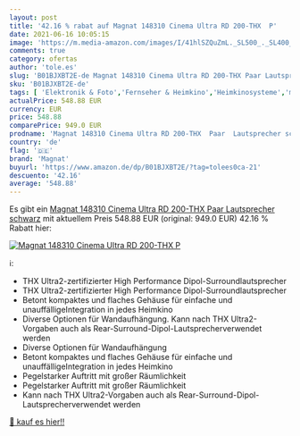 ```yaml
---
layout: post
title: '42.16 % rabat auf Magnat 148310 Cinema Ultra RD 200-THX  P'
date: 2021-06-16 10:05:15
image: 'https://m.media-amazon.com/images/I/41hlSZQuZmL._SL500_._SL400_.jpg'
comments: true
category: ofertas
author: 'tole.es'
slug: 'B01BJXBT2E-de Magnat 148310 Cinema Ultra RD 200-THX Paar Lautsprecher...'
sku: 'B01BJXBT2E-de'
tags: [ 'Elektronik & Foto','Fernseher & Heimkino','Heimkinosysteme','magnat', ]
actualPrice: 548.88 EUR
currency: EUR
price: 548.88
comparePrice: 949.0 EUR
prodname: 'Magnat 148310 Cinema Ultra RD 200-THX  Paar  Lautsprecher schwarz'
country: 'de'
flag: '🇩🇪'
brand: 'Magnat'
buyurl: 'https://www.amazon.de/dp/B01BJXBT2E/?tag=tolees0ca-21'
descuento: '42.16'
average: '548.88'
---
```


Es gibt ein [Magnat 148310 Cinema Ultra RD 200-THX  Paar  Lautsprecher schwarz](https://www.amazon.de/dp/B01BJXBT2E/?tag=tolees0ca-21) mit aktuellem Preis 548.88 EUR (original: 949.0 EUR) 42.16 % Rabatt hier:

[![Magnat 148310 Cinema Ultra RD 200-THX  P](https://m.media-amazon.com/images/I/41hlSZQuZmL._SL500_._SL400_.jpg)](https://www.amazon.de/dp/B01BJXBT2E/?tag=tolees0ca-21)

ℹ️:

- THX Ultra2-zertifizierter High Performance Dipol-Surroundlautsprecher
- THX Ultra2-zertifizierter High Performance Dipol-Surroundlautsprecher
- Betont kompaktes und flaches Gehäuse für einfache und unauffälligeIntegration in jedes Heimkino
- Diverse Optionen für Wandaufhängung. Kann nach THX Ultra2-Vorgaben auch als Rear-Surround-Dipol-Lautsprecherverwendet werden
- Diverse Optionen für Wandaufhängung
- Betont kompaktes und flaches Gehäuse für einfache und unauffälligeIntegration in jedes Heimkino
- Pegelstarker Auftritt mit großer Räumlichkeit
- Pegelstarker Auftritt mit großer Räumlichkeit
- Kann nach THX Ultra2-Vorgaben auch als Rear-Surround-Dipol-Lautsprecherverwendet werden

[🛒 kauf es hier!!](https://www.amazon.de/dp/B01BJXBT2E/?tag=tolees0ca-21)
